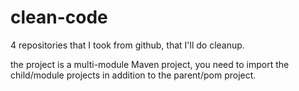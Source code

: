 # clean-code

4 repositories that I took from github, that I'll do cleanup.


the project is a multi-module Maven project, you need to import the child/module projects in addition to the parent/pom project.
